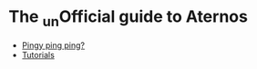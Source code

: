 The <sub>un</sub>Official guide to Aternos
===
 - [Pingy ping ping?](pinging.html)
 - [Tutorials](tutorials.md)
